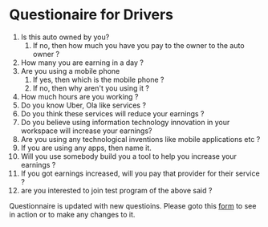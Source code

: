 # Questionaire for Drivers
1. Is this auto owned by you?
    1. If no, then how much you have you pay to the owner to the auto owner ?
2. How many you are earning in a day ?
3. Are you using a mobile phone
    1. If yes, then which is the mobile phone ?
    2. If no, then why aren't you using it ?
4. How much hours are you working ?
5. Do you know Uber, Ola like services ?
6. Do you think these services will reduce your earnings ?
7. Do you believe using information technology innovation in your workspace will increase your earnings?
8. Are you using any technological inventions like mobile applications etc ?
9. If you are using any apps, then name it.
10. Will you use somebody build you a tool to help you increase your earnings ?
11. If you got earnings increased, will you pay that provider for their service ?
12. are you interested to join test program of the above said ?


Questionnaire is updated with new questioins.
Please goto this [form](https://docs.google.com/forms/d/1TucZTiN3ye6B5bElOO8bByFQmZhE-1SUCbv9AH2I1yE/) to see in action or to make any changes to it.

